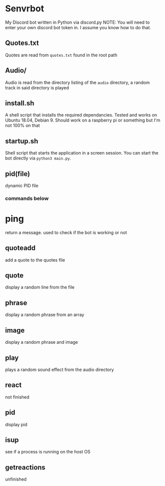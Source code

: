 # Senvrbot
My Discord bot written in Python via discord.py
NOTE: You will need to enter your own discord bot token in. I assume you know how to do that.
## Quotes.txt
Quotes are read from `quotes.txt` found in the root path

## Audio/
Audio is read from the directory listing of the `audio` directory, a random track in said directory is played 

## install.sh
A shell script that installs the required dependancies. Tested and works on Ubuntu 18.04, Debian 9. Should work on a raspberry pi or something but I'm not 100% on that
## startup.sh
Shell script that starts the application in a screen session. You can start the bot directly via `python3 main.py`.

## pid(file)
dynamic PID file

### commands below
# ping
return a message. used to check if the bot is working or not

## quoteadd
add a quote to the quotes file

## quote
display a random line from the file

## phrase
display a random phrase from an array

## image
display a random phrase and image

## play
plays a random sound effect from the audio directory

## react
not finished

## pid
display  pid

## isup
see if a process is running on the host OS

## getreactions
unfinished
